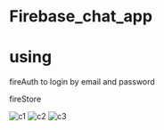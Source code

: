 # Firebase_chat_app

# using
</n>fireAuth to login by email and password </n>

fireStore


![c1](https://user-images.githubusercontent.com/26245770/60814212-7ebc9d00-a195-11e9-9088-77c883a54db7.PNG)
![c2](https://user-images.githubusercontent.com/26245770/60814213-7ebc9d00-a195-11e9-89eb-d788ee8a9095.PNG)
![c3](https://user-images.githubusercontent.com/26245770/60814214-7ebc9d00-a195-11e9-9b5e-bdf1debcb58c.PNG)



